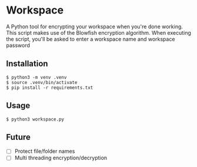 # Workspace
A Python tool for encrypting your workspace when you're done working. This script makes use of the Blowfish encryption algorithm. When executing the script, you'll be asked to enter a workspace name and workspace password

## Installation
```
$ python3 -m venv .venv
$ source .venv/bin/activate
$ pip install -r requirements.txt
```

## Usage
```
$ python3 workspace.py
```

## Future
- [ ] Protect file/folder names
- [ ] Multi threading encryption/decryption